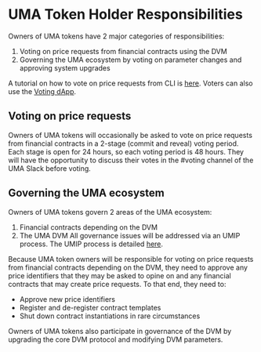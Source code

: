 # UMA Token Holder Responsibilities

Owners of UMA tokens have 2 major categories of responsibilities: 
1. Voting on price requests from financial contracts using the DVM 
1. Governing the UMA ecosystem by voting on parameter changes and approving system upgrades

A tutorial on how to vote on price requests from CLI is [here](../tutorials/voting_with_uma_tokens.md). Voters can also use the [Voting dApp](https://vote.umaproject.org/).

## Voting on price requests

Owners of UMA tokens will occasionally be asked to vote on price requests from financial contracts in a 2-stage (commit and reveal) voting period. Each stage is open for 24 hours, so each voting period is 48 hours.
They will have the opportunity to discuss their votes in the #voting channel of the UMA Slack before voting. 

## Governing the UMA ecosystem

Owners of UMA tokens govern 2 areas of the UMA ecosystem: 
1. Financial contracts depending on the DVM
1. The UMA DVM
All governance issues will be addressed via an UMIP process. The UMIP process is detailed [here](./governance/UMIPs.md). 

Because UMA token owners will be responsible for voting on price requests from financial contracts depending on the DVM, they need to approve any price identifiers that they may be asked to opine on and any financial contracts that may create price requests. 
To that end, they need to: 
- Approve new price identifiers
- Register and de-register contract templates
- Shut down contract instantiations in rare circumstances

Owners of UMA tokens also participate in governance of the DVM by upgrading the core DVM protocol and modifying DVM parameters. 
